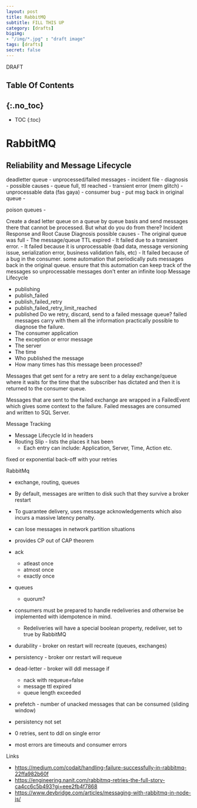 ```yaml
---
layout: post
title: RabbitMQ
subtitle: FILL THIS UP
category: [drafts] 
bigimg: 
- "/img/*.jpg" : "draft image"
tags: [drafts]
secret: false
---
```


DRAFT  

## Table Of Contents
{:.no_toc}
---
- TOC
{:toc}


# RabbitMQ

## Reliability and Message Lifecycle

deadletter queue - unprocessed/failed messages
	- incident file
	- diagnosis
	- possible causes
		- queue full, ttl reached
		- transient error (mem glitch)
		- unprocessable data (fas gaya)
		- consumer bug
		- put msg back in original queue
		- 

poison queues
	- 


Create a dead letter queue on a queue by queue basis and send messages there that cannot be processed. 
But what do you do from there? 
Incident Response and Root Cause Diagnosis
  possible causes
    - The original queue was full
    - The message/queue TTL expired
    - It failed due to a transient error. 
    - It failed because it is unprocessable (bad data, message versioning issue, serialization error, business validation fails, etc)
    - It failed because of a bug in the consumer.
some automation that periodically puts messages back in the original queue.
ensure that this automation can keep track of the messages so unprocessable messages don't enter an infinite loop
Message Lifecycle
  - publishing
  - publish_failed
  - publish_failed_retry
  - publish_failed_retry_limit_reached
  - published
Do we retry, discard, send to a failed message queue?
failed messages carry with them all the information practically possible to diagnose the failure. 
  - The consumer application
  - The exception or error message
  - The server
  - The time
  - Who published the message
  - How many times has this message been processed?

Messages that get sent for a retry are sent to a delay exchange/queue where it waits for the time that the subscriber has dictated and then it is returned to the consumer queue.


Messages that are sent to the failed exchange are wrapped in a FailedEvent which gives some context to the failure. Failed messages are consumed and written to SQL Server.

Message Tracking
  - Message Lifecycle Id in headers
  - Routing Slip - lists the places it has been
    - Each entry can include: Application, Server, Time, Action etc. 

fixed or exponential back-off with your retries




RabbitMq
- exchange, routing, queues
- By default, messages are written to disk such that they survive a broker restart
- To guarantee delivery, uses message acknowledgements which also incurs a massive latency penalty.
- can lose messages in network partition situations
- provides CP out of CAP theorem
- ack
  - atleast once
  - atmost once
  - exactly once
- queues
  - quorum?
- consumers must be prepared to handle redeliveries and otherwise be implemented with idempotence in mind.
  - Redeliveries will have a special boolean property, redeliver, set to true by RabbitMQ



- durability - broker on restart will recreate (queues, exchanges)
- persistency - broker onr restart will requeue
- dead-letter - broker will ddl message if 
  - nack with requeue=false
  - message ttl expired
  - queue length exceeded
- prefetch - number of unacked messages that can be consumed (sliding window)




- persistency not set
- 0 retries, sent to ddl on single error
- most errors are timeouts and consumer errors


Links
- https://medium.com/codait/handling-failure-successfully-in-rabbitmq-22ffa982b60f
- https://engineering.nanit.com/rabbitmq-retries-the-full-story-ca4cc6c5b493?gi=eee2fb4f7868
- https://www.devbridge.com/articles/messaging-with-rabbitmq-in-node-js/
